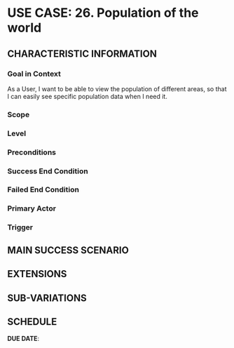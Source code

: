 # USE CASE: 26. Population of the world

## CHARACTERISTIC INFORMATION

### Goal in Context
As a User, I want to be able to view the population of different areas, so that I can easily see specific population data when I need it.


### Scope



### Level



### Preconditions



### Success End Condition



### Failed End Condition



### Primary Actor



### Trigger



## MAIN SUCCESS SCENARIO



## EXTENSIONS



## SUB-VARIATIONS



## SCHEDULE

**DUE DATE**:

